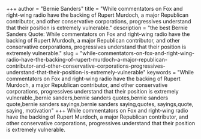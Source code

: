 +++
author = "Bernie Sanders"
title = "While commentators on Fox and right-wing radio have the backing of Rupert Murdoch, a major Republican contributor, and other conservative corporations, progressives understand that their position is extremely vulnerable."
description = "the best Bernie Sanders Quote: While commentators on Fox and right-wing radio have the backing of Rupert Murdoch, a major Republican contributor, and other conservative corporations, progressives understand that their position is extremely vulnerable."
slug = "while-commentators-on-fox-and-right-wing-radio-have-the-backing-of-rupert-murdoch-a-major-republican-contributor-and-other-conservative-corporations-progressives-understand-that-their-position-is-extremely-vulnerable"
keywords = "While commentators on Fox and right-wing radio have the backing of Rupert Murdoch, a major Republican contributor, and other conservative corporations, progressives understand that their position is extremely vulnerable.,bernie sanders,bernie sanders quotes,bernie sanders quote,bernie sanders sayings,bernie sanders saying,quotes, sayings,quote, saying, motivation"
+++
While commentators on Fox and right-wing radio have the backing of Rupert Murdoch, a major Republican contributor, and other conservative corporations, progressives understand that their position is extremely vulnerable.

